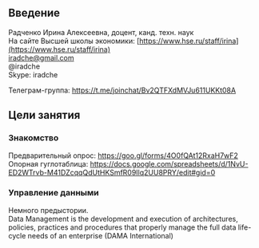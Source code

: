 ## Введение

Радченко Ирина Алексеевна, доцент, канд. техн. наук    
На сайте Высшей школы экономики: [https://www.hse.ru/staff/irina](https://www.hse.ru/staff/irina)     
iradche@gmail.com      
@iradche     
Skype: iradche   



Телеграм-группа: https://t.me/joinchat/Bv2QTFXdMVJu611UKKt08A     

## Цели занятия
### Знакомство     
Предварительный опрос: https://goo.gl/forms/4O0fQAt12RxaH7wF2      
Опорная гуглотаблица: https://docs.google.com/spreadsheets/d/1NvU-ED2WTrvb-M41DZcqqQdUtHKSmfR09Ilq2UU8PRY/edit#gid=0  


### Управление данными

Немного предыстории.     
Data Management is the development and execution of architectures, policies, practices and procedures that properly manage the full data life-cycle needs of an enterprise (DAMA International)     
